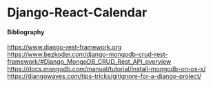 # Django-React-Calendar


#### Bibliography

https://www.django-rest-framework.org
https://www.bezkoder.com/django-mongodb-crud-rest-framework/#Django_MongoDB_CRUD_Rest_API_overview
https://docs.mongodb.com/manual/tutorial/install-mongodb-on-os-x/
https://djangowaves.com/tips-tricks/gitignore-for-a-django-project/